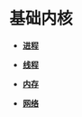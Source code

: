 # 基础内核<a name="ZH-CN_TOPIC_0000001111199438"></a>

-   **[进程](kernel-lite-small-process.md)**  

-   **[线程](kernel-lite-small-thread.md)**  

-   **[内存](kernel-lite-small-memory.md)**  

-   **[网络](kernel-lite-small-net.md)**  



